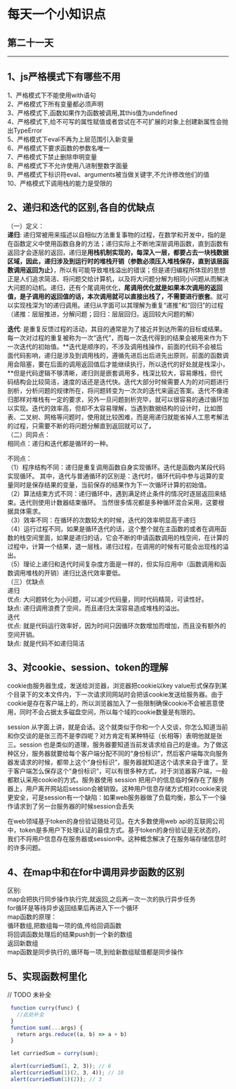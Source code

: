 # 每天一个小知识点
## 第二十一天 
---

## 1、js严格模式下有哪些不用  
1、严格模式下不能使用with语句  
2、严格模式下所有变量都必须声明  
3、严格模式下,函数如果作为函数被调用,其this值为undefined  
4、严格模式下,给不可写的属性赋值或者尝试在不可扩展的对象上创建新属性会抛出TypeError  
5、严格模式下eval不再为上层范围引入新变量  
6、严格模式下要求函数的参数名唯一  
7、严格模式下禁止删除申明变量  
8、严格模式下不允许使用八进制整数字面量  
9、严格模式下标识符eval、arguments被当做关键字,不允许修改他们的值  
10、严格模式下调用栈的能力是受限的
## 2、递归和迭代的区别,各自的优缺点
（一）定义：  
**递归**: 递归常被用来描述以自相似方法重复事物的过程，在数学和开发中，指的是在函数定义中使用函数自身的方法；递归实际上不断地深层调用函数，直到函数有返回才会逐层的返回，递归是**用栈机制实现的，每深入一层，都要占去一块栈数据区域，因此，递归涉及到运行时的堆栈开销（参数必须压入堆栈保存，直到该层函数调用返回为止）**，所以有可能导致堆栈溢出的错误；但是递归编程所体现的思想正是人们追求简洁、将问题交给计算机，以及将大问题分解为相同小问题从而解决大问题的动机。递归，还有个尾调用优化，**尾调用优化就是如果本次调用的返回值，是子调用的返回值的话，本次调用就可以直接出栈了，不需要进行嵌套**。就可以实现栈深为1的递归调用。递归从字面可以其理解为重复“递推”和“回归”的过程（递推：层层推进，分解问题；回归：层层回归，返回较大问题的解）  

**迭代**: 是重复反馈过程的活动，其目的通常是为了接近并到达所需的目标或结果。每一次对过程的重复被称为一次“迭代”，而每一次迭代得到的结果会被用来作为下一次迭代的初始值。**迭代是顺序的，不涉及调用栈操作，前面的代码不会被后面代码影响，递归是涉及到调用栈的，遵循先进后出后进先出原则，前面的函数调用会阻塞，要在后面的调用返回值后才能继续执行，所以迭代的好处就是栈深小，**但是代码逻辑不够清晰，递归则是嵌套调用多，栈深比较大，容易爆栈，但代码结构会比较简洁，速度的话还是迭代快。迭代大部分时候需要人为的对问题进行剖析，分析问题的规律所在，将问题转变为一次次的迭代来逼近答案。迭代不像递归那样对堆栈有一定的要求，另外一旦问题剖析完毕，就可以很容易的通过循环加以实现。迭代的效率高，但却不太容易理解，当遇到数据结构的设计时，比如图表、二叉树、网格等问题时，使用就比较困难，而是用递归就能省掉人工思考解法的过程，只需要不断的将问题分解直到返回就可以了。  
（二）同异点：  
相同点：递归和迭代都是循环的一种。

不同点：  
（1）程序结构不同：递归是重复调用函数自身实现循环。迭代是函数内某段代码实现循环。 其中，迭代与普通循环的区别是：迭代时，循环代码中参与运算的变量同时是保存结果的变量，当前保存的结果作为下一次循环计算的初始值。  
（2）算法结束方式不同：递归循环中，遇到满足终止条件的情况时逐层返回来结束。迭代则使用计数器结束循环。 当然很多情况都是多种循环混合采用，这要根据具体需求。  
（3）效率不同：在循环的次数较大的时候，迭代的效率明显高于递归  
（4）运行过程不同，如果是循环迭代的话，这个整个就在主函数的或者在调用函数的栈空间里面，如果是递归的话，它会不断的申请函数调用的栈空间，在计算的过程中，计算一个结果，退一层栈，递归过程，在调用的时候有可能会出现栈的溢出。  
（5）理论上递归和迭代时间复杂度方面是一样的，但实际应用中（函数调用和函数调用堆栈的开销）递归比迭代效率要低。  
（三）优缺点  
递归  
优点: 大问题转化为小问题，可以减少代码量，同时代码精简，可读性好。  
缺点: 递归调用浪费了空间，而且递归太深容易造成堆栈的溢出。  
迭代  
优点: 就是代码运行效率好，因为时间只因循环次数增加而增加，而且没有额外的空间开销。  
缺点: 就是代码不如递归简洁

## 3、对cookie、session、token的理解
cookie由服务器生成，发送给浏览器，浏览器把cookie以key value形式保存到某个目录下的文本文件内，下一次请求同网站时会把该cookie发送给服务器。由于cookie是存在客户端上的，所以浏览器加入了一些限制确保cookie不会被恶意使用，同时不会占据太多磁盘空间，所以每个域的cookie数量是有限的。  

session 从字面上讲，就是会话。这个就类似于你和一个人交谈，你怎么知道当前和你交谈的是张三而不是李四呢？对方肯定有某种特征（长相等）表明他就是张三。session 也是类似的道理，服务器要知道当前发请求给自己的是谁。为了做这种区分，服务器就要给每个客户端分配不同的“身份标识”，然后客户端每次向服务器发请求的时候，都带上这个“身份标识”，服务器就知道这个请求来自于谁了。至于客户端怎么保存这个“身份标识”，可以有很多种方式，对于浏览器客户端，一般都默认采用cookie的方式。服务器使用 session 把用户的信息临时保存在了服务器上，用户离开网站后session会被销毁。这种用户信息存储方式相对cookie来说更安全，可是session有一个缺陷：如果web服务器做了负载均衡，那么下一个操作请求到了另一台服务器的时候session会丢失  

在web领域基于token的身份验证随处可见。在大多数使用web api的互联网公司中，token是多用户下处理认证的最佳方式。基于token的身份验证是无状态的，我们不将用户信息存在服务器或session中。这种概念解决了在服务端存储信息时的许多问题。

## 4、在map中和在for中调用异步函数的区别
区别:  
map会把执行同步操作执行完,就返回,之后再一次一次的执行异步任务  
for循环是等待异步返回结果后再进入下一个循环  
map函数的原理：  
循环数组,把数组每一项的值,传给回调函数  
将回调函数处理后的结果push到一个新的数组  
返回新数组  
map函数是同步执行的,循环每一项,到给新数组赋值都是同步操作
## 5、实现函数柯里化
// TODO 未补全
```js
 function curry(func) {
   //此处补全
 }
 function sum(...args) {
   return args.reduce((a, b) => a + b)
 }

 let curriedSum = curry(sum);

 alert(curriedSum(1, 2, 3)); // 6
 alert(curriedSum(1)(2, 3, 4)); // 10
 alert(curriedSum(1)(2)); // 3

```